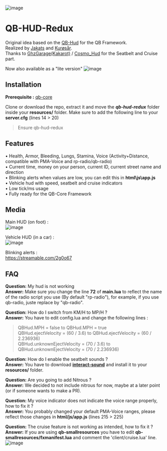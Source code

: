 ![image](https://i.imgur.com/vimKDV9.png)
# QB-HUD-Redux
Original idea based on the [QB-Hud](https://github.com/qbcore-framework/qb-hud) for the QB Framework.  
Realized by [Jakats](https://github.com/Jakats) and [Kurøsår](https://github.com/Kurosar/).  
Thanks to [GhzGarage(Kakarot)](https://github.com/GhzGarage/) / [Cosmo_Hud](https://github.com/GhzGarage/cosmo_hud) for the Seatbelt and Cruise part.  

Now also available as a "lite version"
![image](https://user-images.githubusercontent.com/4887819/126052425-57aabbe1-c0aa-4dd3-910f-fd9cf1df2d9a.png)


## Installation
**Prerequisite :** [qb-core](https://github.com/qbcore-framework/qb-core)

Clone or download the repo, extract it and move the ***qb-hud-redux*** folder inside your **resources/** folder.
Make sure to add  the following line to your **server.cfg** (lines 14 > 20)
> Ensure qb-hud-redux

## Features
• Health, Armor, Bleeding, Lungs, Stamina, Voice (Activity+Distance, compatible with PMA-Voice and rp-radio/qb-radio)  
• Current time, money on your person, current ID, current street name and direction  
• Blinking alerts when values are low, you can edit this in **html\js\app.js**  
• Vehicle hud with speed, seatbelt and cruise indicators  
• Low tick/ms usage  
• Fully ready for the QB-Core Framework  

## Media
Main HUD (on foot) :  
![image](https://user-images.githubusercontent.com/4887819/126051327-dc5b3802-6801-4c5b-b401-42ba4781b601.png)


Vehicle HUD (in a car) :  
![image](https://user-images.githubusercontent.com/4887819/126051341-10b71bb0-3b49-43d8-baa3-b9a420640040.png)

Blinking alerts :  
https://streamable.com/2g0o67

## FAQ
**Question:** My hud is not working  
**Answer:** Make sure you change the line **72** of **main.lua** to reflect the name of the radio script you use (By default "rp-radio"), for example, if you use qb-radio, juste replace by "qb-radio".  

**Question:** How do I switch from KM/H to MP/H ?  
**Answer:** You have to edit config.lua and change the following lines :   
> QBHud.MPH = false to QBHud.MPH = true  
> QBHud.ejectVelocity = (60 / 3.6) to QBHud.ejectVelocity = (60 / 2.236936)  
> QBHud.unknownEjectVelocity = (70 / 3.6) to QBHud.unknownEjectVelocity = (70 / 2.236936)  

**Question:** How do I enable the seatbelt sounds ?  
**Answer:** You have to download **[interact-sound](https://cdn.discordapp.com/attachments/831653036148654101/862145450865459200/interact-sound.zip)** and install it to your **resources/** folder.  

**Question:** Are you going to add Nitrous ?  
**Answer:** We decided to not include nitrous for now, maybe at a later point (or if someone wants to make a PR).  

**Question:** My voice indicator does not indicate the voice range properly, how to fix it ?  
**Answer:** You probably changed your default PMA-Voice ranges, please reflect those changes in **html/js/app.js** (lines 215 > 225)  

**Question:** The cruise feature is not working as intended, how to fix it ?  
**Answer:** If you are using **qb-smallresources** you have to edit **qb-smallresources/fxmanifest.lua** and comment the 'client/cruise.lua' line.  
![image](https://user-images.githubusercontent.com/4887819/126051690-67598943-7a55-4108-bb23-117dea32876c.png)

